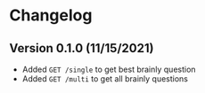 # Changelog

## Version 0.1.0 (11/15/2021)

- Added `GET /single` to get best brainly question
- Added `GET /multi` to get all brainly questions
